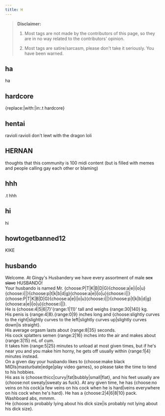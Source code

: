 ```yaml
---
title: H
---
```


> **Disclaimer:** 
> 
> 1. Most tags are not made by the contributors of this page, so they are in no way related to the contributors' opinion.
> 
> 2. Most tags are satire/sarcasm, please don't take it seriously. You have been warned.

## ha

ha

## hardcore

{replace:|with:|in:.t hardcore}

## hentai

​ravioli ravioli don't lewt with the dragon loli

## HERNAN

​​thoughts that this community is 100 midi content (but is filled with memes and people calling gay each other or blaming)

## hhh

.t hhh

## hi

hi

## howtogetbanned12

KIKE

## husbando

᠎᠎᠎Welcome. At Gingy's Husbandery we have every assortment of male ~~sex slave~~ HUSBANDO!  
Your husbando is named Mr. {choose:P|T|K|B|D|G}{choose:a|e|i|o|u}{choose:i||}{choose:p|t|k|b|d|g}{choose:a|e|i|o|u}{choose:i||} {choose:P|T|K|B|D|G}{choose:a|e|i|o|u}{choose:i||}{choose:p|t|k|b|d|g}{choose:a|e|i|o|u}{choose:i||}.  
He is {choose:4|5|6|7}'{range:1|11}' tall and weighs {range:30|140} kg.  
His penis is {range:4|8}.{range:0|9} inches long and {choose:slightly curves to the right|slightly curves to the left|slightly curves up|slightly curves down|is straight}.  
His average orgasm lasts about {range:8|35} seconds.  
His cock splatters semen {range:2|16} inches into the air and makes about {range:3|15} mL of cum.  
It takes him {range:5|25} minutes to unload at most given times, but if he's near you and you make him horny, he gets off usually within {range:1|4} minutes instead.  
On a given day your husbando likes to {choose:make black MIDIs|masturbate|edge|play video games}, so please take the time to tend to his hobbies.  
His ass is {choose:thicc|curvy|fat|bubbly|small|flat}, and his feet usually are {choose:not sweaty|sweaty as fuck}. At any given time, he has {choose:no veins on his cock|a few veins on his cock when he is hard|veins everywhere on his cock when he's hard}. He has a {choose:2|4|6|8|10} pack. Washboard abs, mmmm.  
He {choose:is probably lying about his dick size|is probably not lying about his dick size}.
